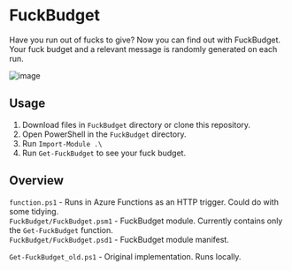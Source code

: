 # FuckBudget
Have you run out of fucks to give? Now you can find out with FuckBudget.  
Your fuck budget and a relevant message is randomly generated on each run.

![image](https://user-images.githubusercontent.com/10629864/135592414-3df07e6c-07fc-4489-92ef-f90e5ae4c2b8.png)

## Usage

1. Download files in `FuckBudget` directory or clone this repository.
2. Open PowerShell in the `FuckBudget` directory.
3. Run `Import-Module .\`
4. Run `Get-FuckBudget` to see your fuck budget.

## Overview

`function.ps1` - Runs in Azure Functions as an HTTP trigger. Could do with some tidying.  
`FuckBudget/FuckBudget.psm1` - FuckBudget module. Currently contains only the `Get-FuckBudget` function.  
`FuckBudget/FuckBudget.psd1` - FuckBudget module manifest.  

`Get-FuckBudget_old.ps1` - Original implementation. Runs locally.
